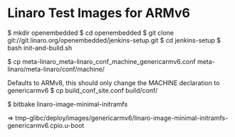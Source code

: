 Linaro Test Images for ARMv6
======

$ mkdir openembedded
$ cd openembedded
$ git clone git://git.linaro.org/openembedded/jenkins-setup.git
$ cd jenkins-setup
$ bash init-and-build.sh

$ cp meta-linaro_meta-linaro_conf_machine_genericarmv6.conf meta-linaro/meta-linaro/conf/machine/

Defaults to ARMv8, this should only change the MACHINE declaration to genericarmv6
$ cp build_conf_site.conf build/conf/

$ bitbake linaro-image-minimal-initramfs

=> tmp-glibc/deploy/images/genericarmv6/linaro-image-minimal-initramfs-genericarmv6.cpio.u-boot
